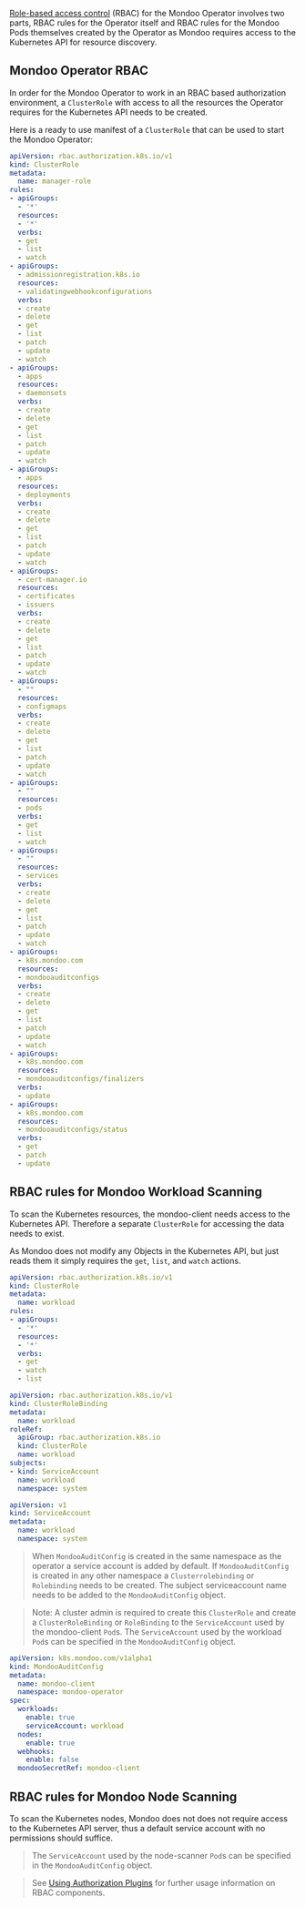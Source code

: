 [Role-based access control](https://en.wikipedia.org/wiki/Role-based_access_control) (RBAC) for the Mondoo Operator involves two parts, RBAC rules for the Operator itself and RBAC rules for the Mondoo Pods themselves created by the Operator as Mondoo requires access to the Kubernetes API for resource discovery.

## Mondoo Operator RBAC

In order for the Mondoo Operator to work in an RBAC based authorization environment, a `ClusterRole` with access to all the resources the Operator requires for the Kubernetes API needs to be created.

Here is a ready to use manifest of a `ClusterRole` that can be used to start the Mondoo Operator:

```yaml
apiVersion: rbac.authorization.k8s.io/v1
kind: ClusterRole
metadata:
  name: manager-role
rules:
- apiGroups:
  - '*'
  resources:
  - '*'
  verbs:
  - get
  - list
  - watch
- apiGroups:
  - admissionregistration.k8s.io
  resources:
  - validatingwebhookconfigurations
  verbs:
  - create
  - delete
  - get
  - list
  - patch
  - update
  - watch
- apiGroups:
  - apps
  resources:
  - daemonsets
  verbs:
  - create
  - delete
  - get
  - list
  - patch
  - update
  - watch
- apiGroups:
  - apps
  resources:
  - deployments
  verbs:
  - create
  - delete
  - get
  - list
  - patch
  - update
  - watch
- apiGroups:
  - cert-manager.io
  resources:
  - certificates
  - issuers
  verbs:
  - create
  - delete
  - get
  - list
  - patch
  - update
  - watch
- apiGroups:
  - ""
  resources:
  - configmaps
  verbs:
  - create
  - delete
  - get
  - list
  - patch
  - update
  - watch
- apiGroups:
  - ""
  resources:
  - pods
  verbs:
  - get
  - list
  - watch
- apiGroups:
  - ""
  resources:
  - services
  verbs:
  - create
  - delete
  - get
  - list
  - patch
  - update
  - watch
- apiGroups:
  - k8s.mondoo.com
  resources:
  - mondooauditconfigs
  verbs:
  - create
  - delete
  - get
  - list
  - patch
  - update
  - watch
- apiGroups:
  - k8s.mondoo.com
  resources:
  - mondooauditconfigs/finalizers
  verbs:
  - update
- apiGroups:
  - k8s.mondoo.com
  resources:
  - mondooauditconfigs/status
  verbs:
  - get
  - patch
  - update
```

## RBAC rules for Mondoo Workload Scanning

To scan the Kubernetes resources, the mondoo-client needs access to the Kubernetes API. Therefore a separate `ClusterRole` for accessing the data needs to exist.

As Mondoo does not modify any Objects in the Kubernetes API, but just reads them it simply requires the `get`, `list`, and `watch` actions.


```yaml
apiVersion: rbac.authorization.k8s.io/v1
kind: ClusterRole
metadata:
  name: workload
rules:
- apiGroups:
  - '*'
  resources:
  - '*'
  verbs:
  - get
  - watch
  - list
```
```yaml
apiVersion: rbac.authorization.k8s.io/v1
kind: ClusterRoleBinding
metadata:
  name: workload
roleRef:
  apiGroup: rbac.authorization.k8s.io
  kind: ClusterRole
  name: workload
subjects:
- kind: ServiceAccount
  name: workload
  namespace: system
```
```yaml
apiVersion: v1
kind: ServiceAccount
metadata:
  name: workload
  namespace: system
```

> When `MondooAuditConfig` is created in the same namespace as the operator a service account is added by default. If `MondooAuditConfig` is created in any other namespace a  `Clusterrolebinding` or `Rolebinding` needs to be created. The subject serviceaccount name needs to be added to the `MondooAuditConfig` object.

> Note: A cluster admin is required to create this `ClusterRole` and create a `ClusterRoleBinding` or `RoleBinding` to the `ServiceAccount` used by the mondoo-client `Pod`s. The `ServiceAccount` used by the workload `Pod`s can be specified in the `MondooAuditConfig` object.

```yaml
apiVersion: k8s.mondoo.com/v1alpha1
kind: MondooAuditConfig
metadata:
  name: mondoo-client
  namespace: mondoo-operator
spec:
  workloads:
    enable: true
    serviceAccount: workload
  nodes:
    enable: true
  webhooks:
    enable: false
  mondooSecretRef: mondoo-client
```

## RBAC rules for Mondoo Node Scanning

To scan the Kubernetes nodes, Mondoo does not does not require access to the Kubernetes API server, thus a default service account with no permissions should suffice.


> The `ServiceAccount` used by the node-scanner `Pod`s can be specified in the `MondooAuditConfig` object.



> See [Using Authorization Plugins](https://kubernetes.io/docs/reference/access-authn-authz/authorization/) for further usage information on RBAC components.